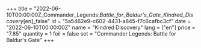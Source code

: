 +++
title = "2022-06-10T00:00:00Z_Commander_Legends:_Battle_for_Baldur's_Gate_Kindred_Discovery_[en]_false"
id = "5a5462e9-c602-4431-a845-f7c6cafbc3cf"
date = "2022-06-10T00:00:00Z"
name = "Kindred Discovery"
lang = ["en"]
price = "7.85"
quantity = 1
foil = false
set = "Commander Legends: Battle for Baldur's Gate"
+++
